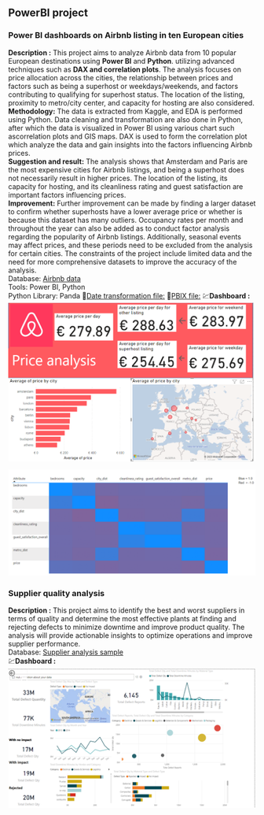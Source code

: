 ## PowerBI project

### Power BI dashboards on Airbnb listing in ten European cities

**Description :** This project aims to analyze Airbnb data from 10 popular European destinations using **Power BI** and **Python**. utilizing advanced techniques such as **DAX and correlation plots**. The analysis focuses on price allocation across the cities, the relationship between prices and factors such as being a superhost or weekdays/weekends, and factors contributing to qualifying for superhost status. The location of the listing, proximity to metro/city center, and capacity for hosting are also considered.<br>
**Methodology:** The data is extracted from Kaggle, and EDA is performed using Python. Data cleaning and transformation are also done in Python, after which the data is visualized in Power BI using various chart such ascorrelation plots and GIS maps. DAX is used to form the correlation plot which analyze the data and gain insights into the factors influencing Airbnb prices.<br>
**Suggestion and result:** The analysis shows that Amsterdam and Paris are the most expensive cities for Airbnb listings, and being a superhost does not necessarily result in higher prices. The location of the listing, its capacity for hosting, and its cleanliness rating and guest satisfaction are important factors influencing prices.<br>
**Improvement:** Further improvement can be made by finding a larger dataset to confirm whether superhosts have a lower average price or whether is because this dataset has many outliers. Occupancy rates per month and throughout the year can also be added as to conduct factor analysis regarding the popularity of Airbnb listings. Additionally, seasonal events may affect prices, and these periods need to be excluded from the analysis for certain cities. The constraints of the project include limited data and the need for more comprehensive datasets to improve the accuracy of the analysis.<br>
Database: [Airbnb data](https://github.com/chungyuenleung/MyPowerBI-milestone/blob/main/archive%20(1).zip) <br>
Tools: Power BI, Python <br>
Python Library: Panda
📂[Date transformation file:](https://github.com/chungyuenleung/MyPowerBI-milestone/blob/main/mergedataset.py)
📂[PBIX file:](https://github.com/chungyuenleung/MyPowerBI-milestone/blob/main/airbnb.pbix)
💹**Dashboard :** ![pic](https://github.com/chungyuenleung/MyPowerBI-milestone/blob/main/airbnb%20sample1.png)

![pic](https://github.com/chungyuenleung/MyPowerBI-milestone/blob/main/airbnb%20sample%202.png)

### Supplier quality analysis

**Description :** This project aims to identify the best and worst suppliers in terms of quality and determine the most effective plants at finding and rejecting defects to minimize downtime and improve product quality. The analysis will provide actionable insights to optimize operations and improve supplier performance.<br>
Database: [Supplier analysis sample](https://github.com/chungyuenleung/MyPowerBI-milestone/blob/main/Supplier%20Quality%20Analysis%20Sample.xlsx) <br>
💹**Dashboard :** ![pic](https://github.com/chungyuenleung/MyPowerBI-milestone/blob/main/supplier%20quality%20analysis.png)

